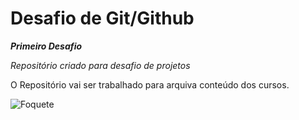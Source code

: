 # Desafio de Git/Github

___Primeiro Desafio___

*Repositório criado para desafio de projetos*

O Repositório vai ser trabalhado para arquiva conteúdo dos cursos.


![Foquete](https://user-images.githubusercontent.com/104867506/174503143-252e5f1d-6170-4e5c-b0d7-a7ed61c54a8a.jpg)
